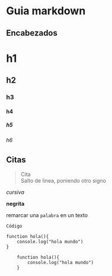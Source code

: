 # Guia markdown

## Encabezados
# h1
## h2
### h3
#### h4
##### h5
###### h6

## Citas
> Cita  
> Salto de linea, poniendo otro signo

*cursiva*

**negrita**

remarcar una `palabra` en un texto

    Código

```
function hola(){
    console.log("hola mundo")
}
```

~~~
    function hola(){
        console.log("hola mundo")
    }
~~~
